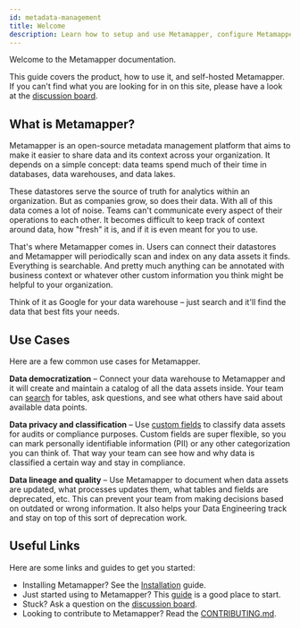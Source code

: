 ```yaml
---
id: metadata-management
title: Welcome
description: Learn how to setup and use Metamapper, configure Metamapper to read from your datastores, and contribute to the open source project on GitHub
---
```


Welcome to the Metamapper documentation.

This guide covers the product, how to use it, and self-hosted Metamapper. If you can't find what you are looking for in on this site, please have a look at the [discussion board](https://discuss.metamapper.io).

## What is Metamapper?

Metamapper is an open-source metadata management platform that aims to make it easier to share data and its context across your organization. It depends on a simple concept: data teams spend much of their time in databases, data warehouses, and data lakes.

These datastores serve the source of truth for analytics within an organization. But as companies grow, so does their data. With all of this data comes a lot of noise. Teams can't communicate every aspect of their operations to each other. It becomes difficult to keep track of context around data, how "fresh" it is, and if it is even meant for you to use.

That's where Metamapper comes in. Users can connect their datastores and Metamapper will periodically scan and index on any data assets it finds. Everything is searchable. And pretty much anything can be annotated with business context or whatever other custom information you think might be helpful to your organization.

Think of it as Google for your data warehouse – just search and it'll find the data that best fits your needs.

## Use Cases

Here are a few common use cases for Metamapper.

**Data democratization** – Connect your data warehouse to Metamapper and it will create and maintain a catalog of all the data assets inside. Your team can [search](metadata-management--search) for tables, ask questions, and see what others have said about available data points.

**Data privacy and classification** – Use [custom fields](metadata-management--custom-fields) to classify data assets for audits or compliance purposes. Custom fields are super flexible, so you can mark personally identifiable information (PII) or any other categorization you can think of. That way your team can see how and why data is classified a certain way and stay in compliance.

**Data lineage and quality** – Use Metamapper to document when data assets are updated, what processes updates them, what tables and fields are deprecated, etc. This can prevent your team from making decisions based on outdated or wrong information. It also helps your Data Engineering track and stay on top of this sort of deprecation work.

## Useful Links

Here are some links and guides to get you started:

- Installing Metamapper? See the [Installation](installation) guide.
- Just started using to Metamapper? This [guide](metadata-management--getting-started) is a good place to start.
- Stuck? Ask a question on the [discussion board](http://discuss.metamapper.io).
- Looking to contribute to Metamapper? Read the [CONTRIBUTING.md](https://github.com/getmetamapper/metamapper/blob/master/CONTRIBUTING.md).
